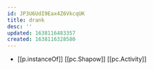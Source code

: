 ```yaml
---
id: JP3U6UdI9Eax4Z6VkcqUK
title: drank
desc: ''
updated: 1638116483357
created: 1638116328580
---
```




- [[p.instanceOf]] [[pc.Shapow]] [[pc.Activity]]
